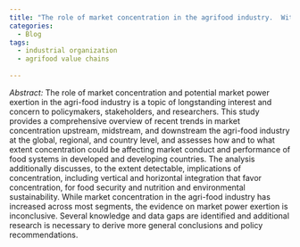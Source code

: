 ```yaml
---
title: "The role of market concentration in the agrifood industry.  With M. Hernández, M. Berrospi, K. Deconinck, J. Swinnen & R. Vos. IFPRI Discussion Paper 2168."
categories:
  - Blog
tags:
  - industrial organization
  - agrifood value chains
  
---
```

*Abstract:* The role of market concentration and potential market power exertion in the agri-food industry is a topic of longstanding interest and concern to policymakers, stakeholders, and researchers. This study provides a comprehensive overview of recent trends in market concentration upstream, midstream, and downstream the agri-food industry at the global, regional, and country level, and assesses how and to what extent concentration could be affecting market conduct and performance of food systems in developed and developing countries. The analysis additionally discusses, to the extent detectable, implications of concentration, including vertical and horizontal integration that favor concentration, for food security and nutrition and environmental sustainability. While market concentration in the agri-food industry has increased across most segments, the evidence on market power exertion is inconclusive. Several knowledge and data gaps are identified and additional research is necessary to derive more general conclusions and policy recommendations.




